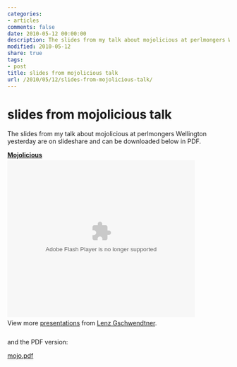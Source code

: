 ```yaml
---
categories:
- articles
comments: false
date: 2010-05-12 00:00:00
description: The slides from my talk about mojolicious at perlmongers Wellington yesterday.
modified: 2010-05-12
share: true
tags:
- post
title: slides from mojolicious talk
url: /2010/05/12/slides-from-mojolicious-talk/
---
```


slides from mojolicious talk
============================

The slides from my talk about mojolicious at perlmongers Wellington
yesterday are on slideshare and can be downloaded below in PDF.

<div style="width:425px" id="__ss_4055266"><strong
style="display:block;margin:12px 0 4px"><a
href="http://www.slideshare.net/norbu09/mojolicious-4055266"
title="Mojolicious">Mojolicious</a></strong><object id="__sse4055266"
width="425" height="355"><param name="movie"
value="http://static.slidesharecdn.com/swf/ssplayer2.swf?doc=mojo-100511161746-phpapp01&stripped_title=mojolicious-4055266"
/><param name="allowFullScreen" value="true"/><param
name="allowScriptAccess" value="always"/><embed name="__sse4055266"
src="http://static.slidesharecdn.com/swf/ssplayer2.swf?doc=mojo-100511161746-phpapp01&stripped_title=mojolicious-4055266"
type="application/x-shockwave-flash" allowscriptaccess="always"
allowfullscreen="true" width="425" height="355"></embed></object><div
style="padding:5px 0 12px">View more <a
href="http://www.slideshare.net/">presentations</a> from <a
href="http://www.slideshare.net/norbu09">Lenz
Gschwendtner</a>.</div></div>

and the PDF version:

<a href="/images/mojo.pdf">mojo.pdf</a>

